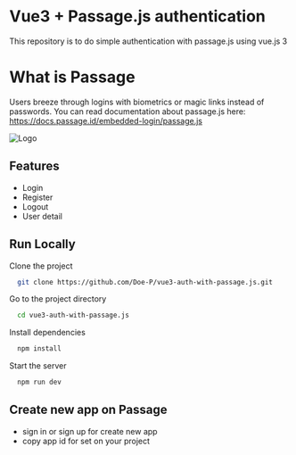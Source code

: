 
# Vue3 + Passage.js authentication

This repository is to do simple authentication with passage.js using vue.js 3

# What is Passage
 Users breeze through logins with biometrics or magic links instead of passwords.
 You can read documentation about passage.js here: https://docs.passage.id/embedded-login/passage.js



![Logo](https://assets-global.website-files.com/64516fef70e3c53e580425b7/6452c674d3feab2edbe19fc3_Passage%20by%201Password.svg)


## Features

- Login
- Register
- Logout
- User detail


## Run Locally

Clone the project

```bash
  git clone https://github.com/Doe-P/vue3-auth-with-passage.js.git
```

Go to the project directory

```bash
  cd vue3-auth-with-passage.js
```

Install dependencies

```bash
  npm install
```

Start the server

```bash
  npm run dev
```

## Create new app on Passage
- sign in or sign up for create new app
- copy app id for set on your project

